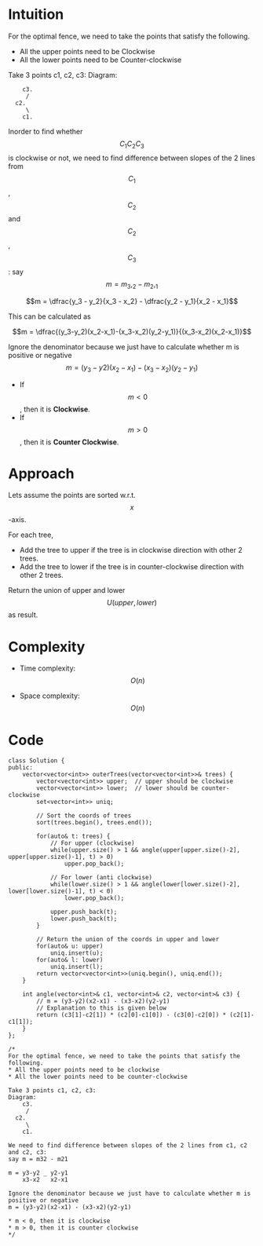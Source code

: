 # Intuition
For the optimal fence, we need to take the points that satisfy the following.
* All the upper points need to be Clockwise
* All the lower points need to be Counter-clockwise

Take 3 points c1, c2, c3:
Diagram:
```
    c3.
     /
  c2. 
     \
    c1.
```

Inorder to find whether $$C_1C_2C_3$$ is clockwise or not, we need to find difference between slopes of the 2 lines from $$C_1$$, $$C_2$$ and $$C_2$$, $$C_3$$:
say $$m = m_3,_2 - m_2,_1$$

$$m = \dfrac{y_3 - y_2}{x_3 - x_2} - \dfrac{y_2 - y_1}{x_2 - x_1}$$

This can be calculated as 

$$m = \dfrac{(y_3-y_2)(x_2-x_1)-(x_3-x_2)(y_2-y_1)}{(x_3-x_2)(x_2-x_1)}$$

Ignore the denominator because we just have to calculate whether m is positive or negative
$$m = (y_3-y2)(x_2-x_1)-(x_3-x_2)(y_2-y_1)$$

* If $$m < 0$$, then it is **Clockwise**.
* If $$m > 0$$, then it is **Counter Clockwise**.

# Approach
Lets assume the points are sorted w.r.t. $$x$$-axis.

For each tree, 
* Add the tree to upper if the tree is in clockwise direction with other 2 trees.
* Add the tree to lower if the tree is in counter-clockwise direction with other 2 trees.

Return the union of upper and lower $$U(upper, lower)$$ as result.

# Complexity
- Time complexity: $$O(n)$$

- Space complexity: $$O(n)$$

# Code
```
class Solution {
public:
    vector<vector<int>> outerTrees(vector<vector<int>>& trees) {
        vector<vector<int>> upper;  // upper should be clockwise
        vector<vector<int>> lower;  // lower should be counter-clockwise
        set<vector<int>> uniq;

        // Sort the coords of trees
        sort(trees.begin(), trees.end());

        for(auto& t: trees) {
            // For upper (clockwise)
            while(upper.size() > 1 && angle(upper[upper.size()-2], upper[upper.size()-1], t) > 0)
                upper.pop_back();

            // For lower (anti clockwise)
            while(lower.size() > 1 && angle(lower[lower.size()-2], lower[lower.size()-1], t) < 0)
                lower.pop_back();

            upper.push_back(t);
            lower.push_back(t);
        }

        // Return the union of the coords in upper and lower
        for(auto& u: upper)
            uniq.insert(u);
        for(auto& l: lower)
            uniq.insert(l);
        return vector<vector<int>>(uniq.begin(), uniq.end());
    }

    int angle(vector<int>& c1, vector<int>& c2, vector<int>& c3) {
        // m = (y3-y2)(x2-x1) - (x3-x2)(y2-y1) 
        // Explanation to this is given below
        return (c3[1]-c2[1]) * (c2[0]-c1[0]) - (c3[0]-c2[0]) * (c2[1]-c1[1]);
    }
};

/*
For the optimal fence, we need to take the points that satisfy the following.
* All the upper points need to be clockwise
* All the lower points need to be counter-clockwise

Take 3 points c1, c2, c3:
Diagram:
    c3.
     /
  c2. 
     \
    c1.

We need to find difference between slopes of the 2 lines from c1, c2 and c2, c3:
say m = m32 - m21

m = y3-y2 _ y2-y1   
    x3-x2   x2-x1   

Ignore the denominator because we just have to calculate whether m is positive or negative
m = (y3-y2)(x2-x1) - (x3-x2)(y2-y1)

* m < 0, then it is clockwise
* m > 0, then it is counter clockwise
*/
```